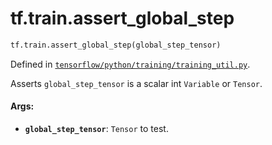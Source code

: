 <div itemscope itemtype="http://developers.google.com/ReferenceObject">
<meta itemprop="name" content="tf.train.assert_global_step" />
<meta itemprop="path" content="Stable" />
</div>

# tf.train.assert_global_step

``` python
tf.train.assert_global_step(global_step_tensor)
```



Defined in [`tensorflow/python/training/training_util.py`](https://www.tensorflow.org/code/tensorflow/python/training/training_util.py).

Asserts `global_step_tensor` is a scalar int `Variable` or `Tensor`.

#### Args:

* <b>`global_step_tensor`</b>: `Tensor` to test.